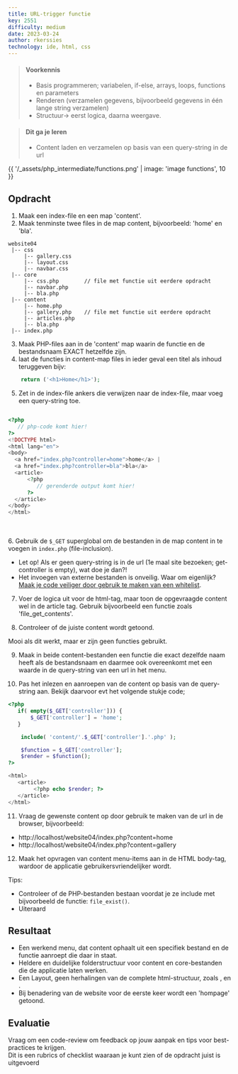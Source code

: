 ```yaml
---
title: URL-trigger functie
key: 2551
difficulty: medium
date: 2023-03-24
author: rkerssies
technology: ide, html, css
---
```



> #### Voorkennis
> * Basis programmeren; variabelen, if-else, arrays, loops, functions en parameters
> * Renderen (verzamelen gegevens, bijvoorbeeld gegevens in één lange string verzamelen)
> * Structuur-> eerst logica, daarna weergave.

> #### Dit ga je leren
> * Content laden en verzamelen op basis van een query-string in de url

{{ '/_assets/php_intermediate/functions.png' | image: 'image functions', 10 }}

## Opdracht
1. Maak een index-file en een map 'content'.
2. Maak tenminste twee files in de map content, bijvoorbeeld: 'home' en 'bla'.

```shell
website04
 |-- css
     |-- gallery.css
     |-- layout.css
     |-- navbar.css
 |-- core
     |-- css.php        // file met functie uit eerdere opdracht
     |-- navbar.php
     |-- bla.php
 |-- content
     |-- home.php
     |-- gallery.php    // file met functie uit eerdere opdracht
     |-- articles.php
     |-- bla.php
 |-- index.php
```

3. Maak PHP-files aan in de 'content' map waarin de functie en de bestandsnaam EXACT hetzelfde zijn.
4. laat de functies in content-map files in ieder geval een titel als inhoud teruggeven bijv: <br>
```php
    return ('<h1>Home</h1>');
```

5. Zet in de index-file ankers die verwijzen naar de index-file, maar voeg een query-string toe.  

```php

<?php
   // php-code komt hier!
?>
<!DOCTYPE html>
<html lang="en">
<body>
  <a href="index.php?controller=home">home</a> | 
  <a href="index.php?controller=bla">bla</a>
  <article>
      <?php
         // gerenderde output komt hier!
      ?>
  </article>
</body>
</html>
```
<br><br>
6. Gebruik de `$_GET` superglobal om de bestanden in de map content in te voegen in `index.php` (file-inclusion).
   * Let op! Als er geen query-string is in de url (1e maal site bezoeken; get-controller is empty), wat doe je dan?!
   * Het invoegen van externe bestanden is onveilig. Waar om eigenlijk? [Maak je code veiliger door gebruik te maken van een whitelist](https://medium.com/purple-team/exploiting-local-file-inclusion-vulnerabilities-37a66702c17b).
7. Voer de logica uit voor de html-tag, maar toon de opgevraagde content wel in de article tag.
   Gebruik bijvoorbeeld een functie zoals 'file_get_contents'.

8. Controleer of de juiste content wordt getoond.

Mooi als dit werkt, maar er zijn geen functies gebruikt.

9. Maak in beide content-bestanden een functie die exact dezelfde naam heeft als de bestandsnaam en daarmee ook overeenkomt met een waarde in de query-string van een url in het menu.

10. Pas het inlezen en aanroepen van de content op basis van de query-string aan. Bekijk daarvoor evt het volgende stukje code;<br>

```php
<?php
   if( empty($_GET['controller'])) { 
       $_GET['controller'] = 'home';
   }

    include( 'content/'.$_GET['controller'].'.php' );

    $function = $_GET['controller']; 
    $render = $function();
?>

<html>
   <article>
        <?php echo $render; ?>
   </article>
</html>
```
11. Vraag de gewenste content op door gebruik te maken van de url in de browser, bijvoorbeeld:
   * http://localhost/website04/index.php?content=home
   * http://localhost/website04/index.php?content=gallery
12. Maak het opvragen van content menu-items aan in de HTML body-tag, wardoor de applicatie gebruikersvriendelijker wordt. 


Tips:
* Controleer of de PHP-bestanden bestaan voordat je ze include met bijvoorbeeld de functie: `file_exist()`.
* Uiteraard 

## Resultaat
* Een werkend menu, dat content ophaalt uit een specifiek bestand en de functie aanroept die daar in staat.
* Heldere en duidelijke folderstructuur voor content en core-bestanden die de applicatie laten werken.
* Een Layout, geen herhalingen van de complete html-structuur, zoals <html>, <head> en <article>.
* Bij benadering van de website voor de eerste keer wordt een 'hompage' getoond.

## Evaluatie
Vraag om een code-review om feedback op jouw aanpak en tips voor best-practices te krijgen.<br>
Dit is een rubrics of checklist waaraan je kunt zien of de opdracht juist is uitgevoerd
